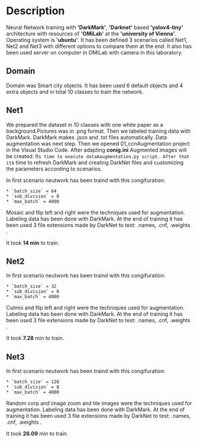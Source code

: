 # Description

Neural Network training with **'DarkMark'**, **'Darknet'** based **'yolov4-tiny'** architecture with resources of **'OMiLab'** at the **'university of Vienna'**. Operating system is **'ubuntu'**. It has been defined 3 scenarios called Net1, Net2 and Net3 with different options to compare them at the end.
It also has been used server on computer in OMiLab with camera in this laboratory.

## Domain

Domain was Smart city objects. It has been used 6 default objects and 4 extra objects and in total 10 classes to train the network.

## Net1
We prepared the dataset in 10 classes with one white paper as a background.Pictures was in .png format. Then we labeled training data with DarkMark. DarkMark makes .json and .txt files automatically.
Data augmentation was next step. Then we opened 01_ccnAugmentation project in the Visual Studio Code. After adapting **conig.ini** Augmented images will be created. It`s time to execute dataAaugmentation.py script. After that it`s time to refresh DarkMark and creating DarkNet files and customizing the parameters according to scenarios.

In first scenario neutwork has been traind with this congifuration:

    * `batch_size` = 64
    * `sub_division` = 8
    * `max_batch` = 4000

Mosaic and flip left and right were the techniques used for augmentation.
Labeling data has been done with DarkMark. At the end of training it has been used 3 file extensions made by DarkNet to test: .names, .cnf, .weights .

It took **14 min** to train.

## Net2

In first scenario neutwork has been traind with this congifuration:

    * `batch_size` = 32
    * `sub_division` = 8
    * `max_batch` = 4000

Cutmix and flip left and right were the techniques used for augmentation.
Labeling data has been done with DarkMark. At the end of training it has been used 3 file extensions made by DarkNet to test: .names, .cnf, .weights .

It took **7.28** min to train.

## Net3

In first scenario neutwork has been traind with this congifuration:

    * `batch_size` = 128
    * `sub_division` = 8
    * `max_batch` = 4000

Random corp and image zoom and tile images were the techniques used for augmentation.
Labeling data has been done with DarkMark. At the end of training it has been used 3 file extensions made by DarkNet to test: .names, .cnf, .weights .

It took **26.09** min to train.
